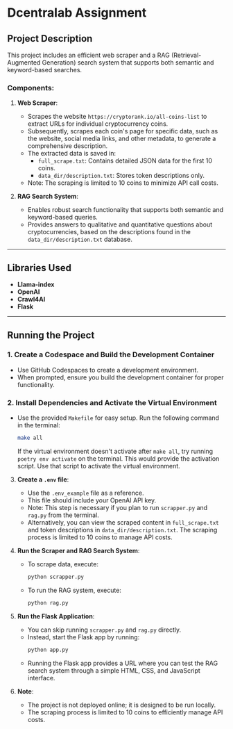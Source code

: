 # Dcentralab Assignment

## Project Description

This project includes an efficient web scraper and a RAG (Retrieval-Augmented Generation) search system that supports both semantic and keyword-based searches.

### Components:
1. **Web Scraper**:  
   - Scrapes the website `https://cryptorank.io/all-coins-list` to extract URLs for individual cryptocurrency coins.
   - Subsequently, scrapes each coin's page for specific data, such as the website, social media links, and other metadata, to generate a comprehensive description.
   - The extracted data is saved in:
     - `full_scrape.txt`: Contains detailed JSON data for the first 10 coins.
     - `data_dir/description.txt`: Stores token descriptions only.
   - Note: The scraping is limited to 10 coins to minimize API call costs.

2. **RAG Search System**:  
   - Enables robust search functionality that supports both semantic and keyword-based queries.
   - Provides answers to qualitative and quantitative questions about cryptocurrencies, based on the descriptions found in the `data_dir/description.txt` database.

---

## Libraries Used
- **Llama-index**
- **OpenAI**
- **Crawl4AI**
- **Flask**

---

## Running the Project

### 1. Create a Codespace and Build the Development Container
- Use GitHub Codespaces to create a development environment.
- When prompted, ensure you build the development container for proper functionality.

### 2. Install Dependencies and Activate the Virtual Environment
- Use the provided `Makefile` for easy setup. Run the following command in the terminal:
  ```bash
  make all
  ```
  If the virtual environment doesn't activate after `make all`, try running `poetry env activate` on the terminal.
  This would provide the activation script. Use that script to activate the virtual environment.

3. **Create a `.env` file**: 
   - Use the `.env_example` file as a reference.
   - This file should include your OpenAI API key.
   - Note: This step is necessary if you plan to run `scrapper.py` and `rag.py` from the terminal. 
   - Alternatively, you can view the scraped content in `full_scrape.txt` and token descriptions in `data_dir/description.txt`. The scraping process is limited to 10 coins to manage API costs.

4. **Run the Scraper and RAG Search System**:
   - To scrape data, execute:
     ```bash
     python scrapper.py
     ```
   - To run the RAG system, execute:
     ```bash
     python rag.py
     ```

5. **Run the Flask Application**:
   - You can skip running `scrapper.py` and `rag.py` directly.
   - Instead, start the Flask app by running:
     ```bash
     python app.py
     ```
   - Running the Flask app provides a URL where you can test the RAG search system through a simple HTML, CSS, and JavaScript interface.

6. **Note**:
   - The project is not deployed online; it is designed to be run locally.
   - The scraping process is limited to 10 coins to efficiently manage API costs.
